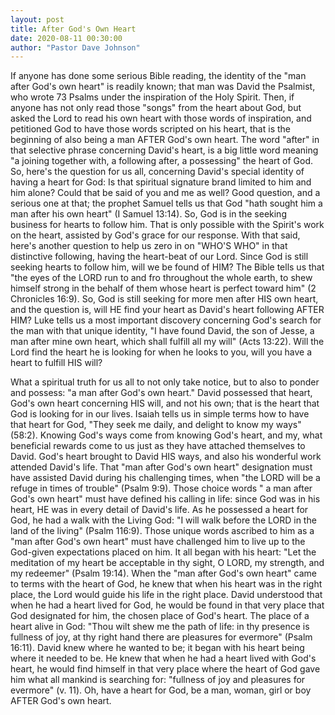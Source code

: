 ```yaml
---
layout: post
title: After God's Own Heart
date: 2020-08-11 00:30:00
author: "Pastor Dave Johnson"
---
```


If anyone has done some serious Bible reading, the identity of the "man after God's own heart" is readily known; that man was David the Psalmist, who wrote 73 Psalms under the inspiration of the Holy Spirit. Then, if anyone has not only read those "songs" from the heart about God, but asked the Lord to read his own heart with those words of inspiration, and petitioned God to have those words scripted on his heart, that is the beginning of also being a man AFTER God's own heart. The word "after" in that selective phrase concerning David's heart, is a big little word meaning "a joining together with, a following after, a possessing" the heart of God. So, here's the question for us all, concerning David's special identity of having a heart for God: Is that spiritual signature brand limited to him and him alone? Could that be said of you and me as well? Good question, and a serious one at that; the prophet Samuel tells us that God "hath sought him a man after his own heart" (I Samuel 13:14). So, God is in the seeking business for hearts to follow him. That is only possible with the Spirit's work on the heart, assisted by God's grace for our response. With that said, here's another question to help us zero in on "WHO'S WHO" in that distinctive following, having the heart-beat of our Lord. Since God is still seeking hearts to follow him, will we be found of HIM? The Bible tells us that "the eyes of the LORD run to and fro throughout the whole earth, to shew himself strong in the behalf of them whose heart is perfect toward him" (2 Chronicles 16:9). So, God is still seeking for more men after HIS own heart, and the question is, will HE find your heart as David's heart following AFTER HIM? Luke tells us a most important discovery concerning God's search for the man with that unique identity, "I have found David, the son of Jesse, a man after mine own heart, which shall fulfill all my will" (Acts 13:22). Will the Lord find the heart he is looking for when he looks to you, will you have a heart to fulfill HIS will?

What a spiritual truth for us all to not only take notice, but to also to ponder and possess: "a man after God's own heart." David possessed that heart, God's own heart concerning HIS will, and not his own; that is the heart that God is looking for in our lives. Isaiah tells us in simple terms how to have that heart for God, "They seek me daily, and delight to know my ways" (58:2). Knowing God's ways come from knowing God's heart, and my, what beneficial rewards come to us just as they have attached themselves to David. God's heart brought to David HIS ways, and also his wonderful work attended David's life. That "man after God's own heart" designation must have assisted David during his challenging times, when "the LORD will be a refuge in times of trouble" (Psalm 9:9). Those choice words " a man after God's own heart" must have defined his calling in life: since God was in his heart, HE was in every detail of David's life. As he possessed a heart for God, he had a walk with the Living God: "I will walk before the LORD in the land of the living" (Psalm 116:9). Those unique words ascribed to him as a "man after God's own heart" must have challenged him to live up to the God-given expectations placed on him. It all began with his heart: "Let the meditation of my heart be acceptable in thy sight, O LORD, my strength, and my redeemer" (Psalm 19:14). When the "man after God's own heart" came to terms with the heart of God, he knew that when his heart was in the right place, the Lord would guide his life in the right place. David understood that when he had a heart lived for God, he would be found in that very place that God designated for him, the chosen place of God's heart. The place of a heart alive in God: "Thou wilt shew me the path of life: in thy presence is fullness of joy, at thy right hand there are pleasures for evermore" (Psalm 16:11). David knew where he wanted to be; it began with his heart being where it needed to be. He knew that when he had a heart lived with God's heart, he would find himself in that very place where the heart of God gave him what all mankind is searching for: "fullness of joy and pleasures for evermore" (v. 11). Oh, have a heart for God, be a man, woman, girl or boy AFTER God's own heart.
